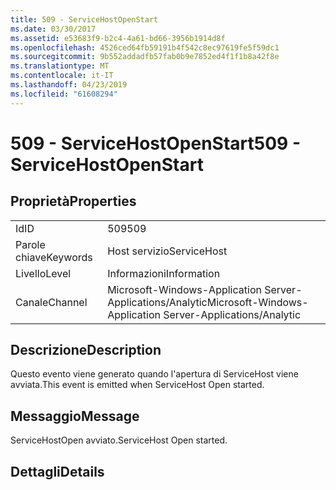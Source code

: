 ```yaml
---
title: 509 - ServiceHostOpenStart
ms.date: 03/30/2017
ms.assetid: e53683f9-b2c4-4a61-bd66-3956b1914d8f
ms.openlocfilehash: 4526ced64fb59191b4f542c8ec97619fe5f59dc1
ms.sourcegitcommit: 9b552addadfb57fab0b9e7852ed4f1f1b8a42f8e
ms.translationtype: MT
ms.contentlocale: it-IT
ms.lasthandoff: 04/23/2019
ms.locfileid: "61608294"
---
```

# <a name="509---servicehostopenstart"></a><span data-ttu-id="67e04-102">509 - ServiceHostOpenStart</span><span class="sxs-lookup"><span data-stu-id="67e04-102">509 - ServiceHostOpenStart</span></span>
## <a name="properties"></a><span data-ttu-id="67e04-103">Proprietà</span><span class="sxs-lookup"><span data-stu-id="67e04-103">Properties</span></span>  
  
|||  
|-|-|  
|<span data-ttu-id="67e04-104">Id</span><span class="sxs-lookup"><span data-stu-id="67e04-104">ID</span></span>|<span data-ttu-id="67e04-105">509</span><span class="sxs-lookup"><span data-stu-id="67e04-105">509</span></span>|  
|<span data-ttu-id="67e04-106">Parole chiave</span><span class="sxs-lookup"><span data-stu-id="67e04-106">Keywords</span></span>|<span data-ttu-id="67e04-107">Host servizio</span><span class="sxs-lookup"><span data-stu-id="67e04-107">ServiceHost</span></span>|  
|<span data-ttu-id="67e04-108">Livello</span><span class="sxs-lookup"><span data-stu-id="67e04-108">Level</span></span>|<span data-ttu-id="67e04-109">Informazioni</span><span class="sxs-lookup"><span data-stu-id="67e04-109">Information</span></span>|  
|<span data-ttu-id="67e04-110">Canale</span><span class="sxs-lookup"><span data-stu-id="67e04-110">Channel</span></span>|<span data-ttu-id="67e04-111">Microsoft-Windows-Application Server-Applications/Analytic</span><span class="sxs-lookup"><span data-stu-id="67e04-111">Microsoft-Windows-Application Server-Applications/Analytic</span></span>|  
  
## <a name="description"></a><span data-ttu-id="67e04-112">Descrizione</span><span class="sxs-lookup"><span data-stu-id="67e04-112">Description</span></span>  
 <span data-ttu-id="67e04-113">Questo evento viene generato quando l'apertura di ServiceHost viene avviata.</span><span class="sxs-lookup"><span data-stu-id="67e04-113">This event is emitted when ServiceHost Open started.</span></span>  
  
## <a name="message"></a><span data-ttu-id="67e04-114">Messaggio</span><span class="sxs-lookup"><span data-stu-id="67e04-114">Message</span></span>  
 <span data-ttu-id="67e04-115">ServiceHostOpen avviato.</span><span class="sxs-lookup"><span data-stu-id="67e04-115">ServiceHost Open started.</span></span>  
  
## <a name="details"></a><span data-ttu-id="67e04-116">Dettagli</span><span class="sxs-lookup"><span data-stu-id="67e04-116">Details</span></span>
